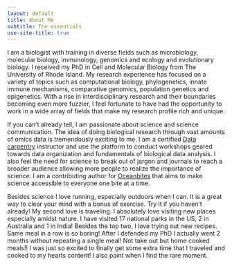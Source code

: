 ```yaml
---
layout: default
title: About Me
subtitle: The essentials
use-site-title: true
---
```


I am a biologist with training in diverse fields such as microbiology, molecular biology, immunology, genomics and ecology and evolutionary biology. I received my PhD in Cell and Molecular Biology from The University of Rhode Island. My research experience has focused on a variety of topics such as computational biology, phylogenetics, innate immune mechanisms, comparative genomics, population genetics and epigenetics. With a rise in interdisciplinary research and their boundaries becoming even more fuzzier, I feel fortunate to have had the opportunity to work in a wide array of fields that make my research profile rich and unique.

If you can’t already tell, I am passionate about science and science communication. The idea of doing biological research through vast amounts of omics data is tremendously exciting to me. I am a certified [Data carpentry](https://datacarpentry.org/) instructor and use the platform to conduct workshops geared towards data organization and fundamentals of biological data analysis. I also feel the need for science to break out of jargon and journals to reach a broader audience allowing more people to realize the importance of science. I am a contributing author for [Oceanbites](https://oceanbites.org/) that aims to make science accessible to everyone one bite at a time.

Besides science I love running, especially outdoors when I can. It is a great way to clear your mind with a bonus of exercise. Try it if you haven’t already! My second love is traveling. I absolutely love visiting new places especially amidst nature. I have visited 17 national parks in the US, 2 in Australia and 1 in India! Besides the top two, I love trying out new recipes. Same meal in a row is so boring! After I defended my PhD I actually went 2 months without repeating a single meal! Not take out but home cooked meals!! I was just so excited to finally get some extra time that I traveled and cooked to my hearts content! I also paint when I find the rare moment.

